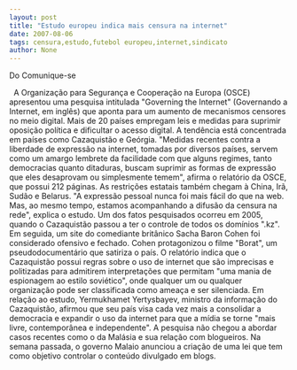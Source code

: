 ```yaml
---
layout: post
title: "Estudo europeu indica mais censura na internet"
date: 2007-08-06
tags: censura,estudo,futebol europeu,internet,sindicato
author: None
---
```


Do Comunique-se


&nbsp;
A Organiza&ccedil;&atilde;o para Seguran&ccedil;a e Coopera&ccedil;&atilde;o na Europa (OSCE) apresentou uma pesquisa intitulada &quot;Governing the Internet&quot; (Governando a Internet, em ingl&ecirc;s) que aponta para um aumento de mecanismos censores no meio digital. Mais de 20 pa&iacute;ses empregam leis e medidas para suprimir oposi&ccedil;&atilde;o pol&iacute;tica e dificultar o acesso digital.
A tend&ecirc;ncia est&aacute; concentrada em pa&iacute;ses como Cazaquist&atilde;o e Ge&oacute;rgia. &quot;Medidas recentes contra a liberdade de express&atilde;o na internet, tomadas por diversos pa&iacute;ses, servem como um amargo lembrete da facilidade com que alguns regimes, tanto democracias quanto ditaduras, buscam suprimir as formas de express&atilde;o que eles desaprovam ou simplesmente temem&quot;, afirma o relat&oacute;rio da OSCE, que possui 212 p&aacute;ginas.
As restri&ccedil;&otilde;es estatais tamb&eacute;m chegam &agrave; China, Ir&atilde;, Sud&atilde;o e Belarus. &quot;A express&atilde;o pessoal nunca foi mais f&aacute;cil do que na web. Mas, ao mesmo tempo, estamos acompanhando a difus&atilde;o da censura na rede&quot;, explica o estudo.
Um dos fatos pesquisados ocorreu em 2005, quando o Cazaquist&atilde;o passou a ter o controle de todos os dom&iacute;nios &quot;.kz&quot;. Em seguida, um site do comediante brit&acirc;nico Sacha Baron Cohen foi considerado ofensivo e fechado. Cohen protagonizou o filme &quot;Borat&quot;, um pseudodocument&aacute;rio que satiriza o pa&iacute;s. 
O relat&oacute;rio indica que o Cazaquist&atilde;o possui regras sobre o uso de internet que s&atilde;o imprecisas e politizadas para admitirem interpreta&ccedil;&otilde;es que permitam &quot;uma mania de espionagem ao estilo sovi&eacute;tico&quot;, onde qualquer um ou qualquer organiza&ccedil;&atilde;o pode ser classificada como amea&ccedil;a e ser silenciada. Em rela&ccedil;&atilde;o ao estudo, Yermukhamet Yertysbayev, ministro da informa&ccedil;&atilde;o do Cazaquist&atilde;o, afirmou que seu pa&iacute;s visa cada vez mais a consolidar a democracia e expandir o uso da internet para que a m&iacute;dia se torne &quot;mais livre, contempor&acirc;nea e independente&quot;.
A pesquisa n&atilde;o chegou a abordar casos recentes como o da Mal&aacute;sia e sua rela&ccedil;&atilde;o com blogueiros. Na semana passada, o governo Malaio anunciou a cria&ccedil;&atilde;o de uma lei que tem como objetivo controlar o conte&uacute;do divulgado em blogs.
&nbsp; 